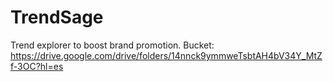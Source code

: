 # TrendSage
Trend explorer to boost brand promotion.
Bucket: https://drive.google.com/drive/folders/14nnck9ymmweTsbtAH4bV34Y_MtZf-3OC?hl=es
